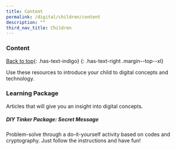 ```yaml
---
title: Content
permalink: /digital/children/content
description: ""
third_nav_title: Children
---
```

### **Content**

[Back to top](#main-content){: .has-text-indigo}
{: .has-text-right .margin--top--xl}

Use these resources to introduce your child to digital concepts and technology.
<h3><b>Learning Package</b></h3>
Articles that will give you an insight into digital concepts.

<h5><b>DIY Tinker Package: Secret Message </b></h5>
Problem-solve through a do-it-yourself activity based on codes and cryptography. Just follow the instructions and have fun!
